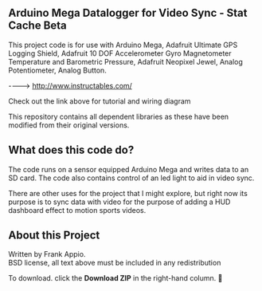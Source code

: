 ## Arduino Mega Datalogger for Video Sync - Stat Cache Beta ##

This project code is for use with Arduino Mega, Adafruit Ultimate GPS Logging Shield, Adafruit 10 DOF Accelerometer Gyro Magnetometer Temperature and Barometric Pressure, Adafruit Neopixel Jewel, Analog Potentiometer, Analog Button.

  ----> http://www.instructables.com/

Check out the link above for tutorial and wiring diagram 

This repository contains all dependent libraries as these have been modified from their original versions. 

## What does this code do? ##

The code runs on a sensor equipped Arduino Mega and writes data to an SD card. The code also contains control of an led light to aid in video sync.

There are other uses for the project that I might explore, but right now its purpose is to sync data with video for the purpose of adding a HUD dashboard effect to motion sports videos. 

## About this Project ##

Written by Frank Appio.  
BSD license, all text above must be included in any redistribution

To download. click the **Download ZIP** in the right-hand column.  
